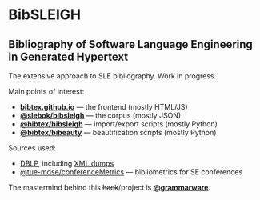 # BibSLEIGH
## Bibliography of Software Language Engineering in Generated Hypertext

The extensive approach to SLE bibliography. Work in progress.

Main points of interest:
* **[bibtex.github.io](http://bibtex.github.io)** — the frontend (mostly HTML/JS)
* **[@slebok/bibsleigh](https://github.com/slebok/bibsleigh/)** — the corpus (mostly JSON)
* **[@bibtex/bibsleigh](https://github.com/bibtex/bibsleigh/)** — import/export scripts (mostly Python)
* **[@bibtex/bibeauty](https://github.com/bibtex/bibeauty/)** — beautification scripts (mostly Python)

Sources used:
* [DBLP](http://dblp.uni-trier.de/), including [XML dumps](http://dblp.uni-trier.de/xml/)
* [@tue-mdse/conferenceMetrics](https://github.com/tue-mdse/conferenceMetrics) — bibliometrics for SE conferences

The mastermind behind this ~~hack~~/project is **[@grammarware](http://grammarware.github.io/)**.
